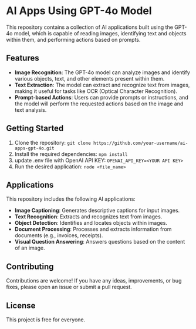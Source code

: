 # AI Apps Using GPT-4o Model

This repository contains a collection of AI applications built using the GPT-4o
model, which is capable of reading images, identifying text and objects within
them, and performing actions based on prompts.

## Features

- **Image Recognition**: The GPT-4o model can analyze images and identify
  various objects, text, and other elements present within them.
- **Text Extraction**: The model can extract and recognize text from images,
  making it useful for tasks like OCR (Optical Character Recognition).
- **Prompt-based Actions**: Users can provide prompts or instructions, and the
  model will perform the requested actions based on the image and text analysis.

## Getting Started

1. Clone the repository:
   `git clone https://github.com/your-username/ai-apps-gpt-4o.git`
2. Install the required dependencies: `npm install`
3. update .env file with OpenAI API KEY: `OPENAI_API_KEY=<YOUR API KEY>`
3. Run the desired application: `node <file_name>`

## Applications

This repository includes the following AI applications:

- **Image Captioning**: Generates descriptive captions for input images.
- **Text Recognition**: Extracts and recognizes text from images.
- **Object Detection**: Identifies and locates objects within images.
- **Document Processing**: Processes and extracts information from documents
  (e.g., invoices, receipts).
- **Visual Question Answering**: Answers questions based on the content of an
  image.

## Contributing

Contributions are welcome! If you have any ideas, improvements, or bug fixes,
please open an issue or submit a pull request.

## License

This project is free for everyone.
